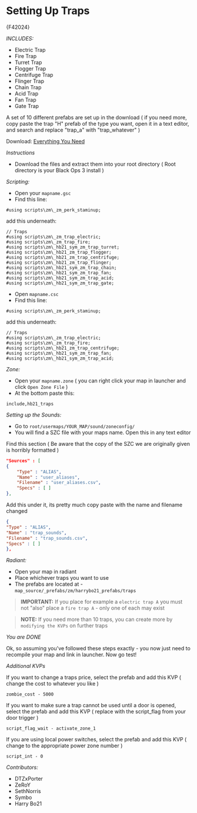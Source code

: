 # Setting Up Traps

{F42024}

*INCLUDES:*

- Electric Trap
- Fire Trap
- Turret Trap
- Flogger Trap
- Centrifuge Trap
- Flinger Trap
- Chain Trap
- Acid Trap
- Fan Trap
- Gate Trap

A set of 10 different prefabs are set up in the download ( if you need more, copy paste the trap "H" prefab of the type you want, open it in a text editor, and search and replace "trap_a" with "trap_whatever" )

Download: [Everything You Need](https://mega.nz/#!lQsAiJiC!-FHaYCLXKc9iZfQbzI-XjHYx14ahaESwFqxlhmRvlNA)

*Instructions*

- Download the files and extract them into your root directory ( Root directory is your Black Ops 3 install )

*Scripting:*

- Open your `mapname.gsc`
- Find this line:

```
#using scripts\zm\_zm_perk_staminup;
```

add this underneath:
```
// Traps
#using scripts\zm\_zm_trap_electric;
#using scripts\zm\_zm_trap_fire;
#using scripts\zm\_hb21_sym_zm_trap_turret;
#using scripts\zm\_hb21_zm_trap_flogger;
#using scripts\zm\_hb21_zm_trap_centrifuge;
#using scripts\zm\_hb21_zm_trap_flinger;
#using scripts\zm\_hb21_sym_zm_trap_chain;
#using scripts\zm\_hb21_sym_zm_trap_fan;
#using scripts\zm\_hb21_sym_zm_trap_acid;
#using scripts\zm\_hb21_sym_zm_trap_gate;
```

- Open `mapname.csc`
- Find this line:

```
#using scripts\zm\_zm_perk_staminup;
```

add this underneath:

```
// Traps
#using scripts\zm\_zm_trap_electric;
#using scripts\zm\_zm_trap_fire;
#using scripts\zm\_hb21_zm_trap_centrifuge;
#using scripts\zm\_hb21_sym_zm_trap_fan;
#using scripts\zm\_hb21_sym_zm_trap_acid;
```

*Zone:*

- Open your `mapname.zone` ( you can right click your map in launcher and click `Open Zone File` )
- At the bottom paste this:

```
include,hb21_traps
```

*Setting up the Sounds:*

- Go to `root/usermaps/YOUR_MAP/sound/zoneconfig/`
- You will find a SZC file with your maps name. Open this in any text editor

Find this section ( Be aware that the copy of the SZC we are originally given is horribly formatted )

``` json
"Sources" : [
{
	"Type" : "ALIAS",
	"Name" : "user_aliases",
	"Filename" : "user_aliases.csv",
	"Specs" : [ ] 
},
```

Add this under it, its pretty much copy paste with the name and filename changed

``` json
{
"Type" : "ALIAS",
"Name" : "trap_sounds",
"Filename" : "trap_sounds.csv",
"Specs" : [ ] 
},
```

*Radiant:*

- Open your map in radiant
- Place whichever traps you want to use
- The prefabs are located at - `map_source/_prefabs/zm/harrybo21_prefabs/traps`

> **IMPORTANT:** If you place for example a `electric trap A` you must not "also" place a `fire trap A` - only one of each may exist

> **NOTE:** If you need more than 10 traps, you can create more by `modifying the KVPs` on further traps

*You are DONE*

Ok, so assuming you've followed these steps exactly - you now just need to recompile your map and link in launcher. Now go test!

*Additional KVPs*

If you want to change a traps price, select the prefab and add this KVP ( change the cost to whatever you like )

```
zombie_cost - 5000
```

If you want to make sure a trap cannot be used until a door is opened, select the prefab and add this KVP ( replace with the script_flag from your door trigger )

```
script_flag_wait - activate_zone_1
```

If you are using local power switches, select the prefab and add this KVP ( change to the appropriate power zone number )

```
script_int - 0
```

_Contributors:_
- DTZxPorter
- ZeRoY
- SethNorris
- Symbo
- Harry Bo21